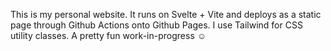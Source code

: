 This is my personal website. It runs on Svelte + Vite and deploys as a static page through Github Actions onto Github Pages. I use Tailwind for CSS utility classes. A pretty fun work-in-progress ☺️
